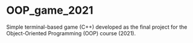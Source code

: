 # OOP_game_2021
Simple terminal-based game (C++) developed as the final project for the Object-Oriented Programming (OOP) course (2021).
